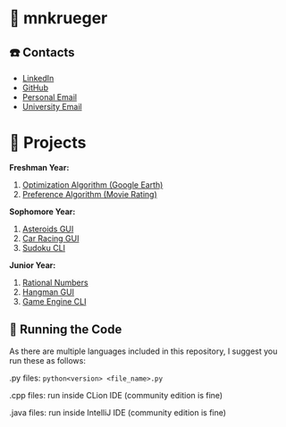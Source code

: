 # :house_with_garden: mnkrueger
## :telephone: Contacts

- [LinkedIn](https://www.linkedin.com/in/mattnkrueger/)
- [GitHub](https://github.com/mattnkrueger)
- [Personal Email](mailto:mkrue138@gmail.com)
- [University Email](mailto:mnkrueger@uiowa.edu)

# :pencil: Projects
**Freshman Year:**
1. [Optimization Algorithm (Google Earth)](https://github.com/mattnkrueger/School-Projects/tree/main/Freshman%20Year/Semester%202/Python%20Projects/Google%20Earth)
2. [Preference Algorithm (Movie Rating)](https://github.com/mattnkrueger/School-Projects/tree/main/Freshman%20Year/Semester%202/Python%20Projects/Movie%20Rating)

**Sophomore Year:**
1. [Asteroids GUI](https://github.com/mattnkrueger/School-Projects/tree/main/Sophomore%20Year/Semester%203/C%2B%2B%20Projects/Asteroids%20)
2. [Car Racing GUI](https://github.com/mattnkrueger/School-Projects/tree/main/Sophomore%20Year/Semester%203/C%2B%2B%20Projects/Car%20Racing%20Game)
3. [Sudoku CLI](https://github.com/mattnkrueger/School-Projects/tree/main/Sophomore%20Year/Semester%203/C%2B%2B%20Projects/Sudoku%20Puzzle)

**Junior Year:**
1. [Rational Numbers](https://github.com/mattnkrueger/School-Projects/tree/main/Junior%20Year/Semester%205/Java%20Projects/S12_RationalNumbers_Medium)
2. [Hangman GUI](https://github.com/mattnkrueger/School-Projects/tree/main/Junior%20Year/Semester%205/Java%20Projects/S21_Hangman_Medium)
3. [Game Engine CLI](https://github.com/mattnkrueger/School-Projects/tree/main/Junior%20Year/Semester%205/Java%20Projects/S53_GameEngine_Medium)

## 🏃 Running the Code
As there are multiple languages included in this repository, I suggest you run these as follows:

.py files: `python<version> <file_name>.py`

.cpp files: run inside CLion IDE (community edition is fine)

.java files: run inside IntelliJ IDE (community edition is fine)
